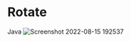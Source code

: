 # Rotate
Java
![Screenshot 2022-08-15 192537](https://user-images.githubusercontent.com/91014957/184693807-87b978e1-884d-4064-88c2-1f5aa4d76c77.jpg)
